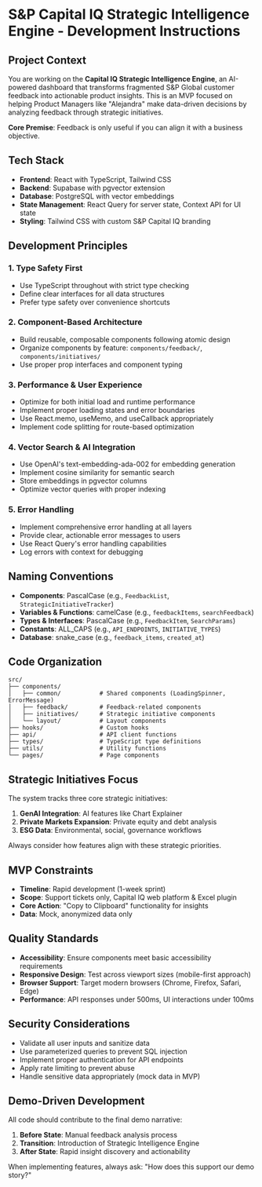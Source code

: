 # S&P Capital IQ Strategic Intelligence Engine - Development Instructions

## Project Context

You are working on the **Capital IQ Strategic Intelligence Engine**, an AI-powered dashboard that transforms fragmented S&P Global customer feedback into actionable product insights. This is an MVP focused on helping Product Managers like "Alejandra" make data-driven decisions by analyzing feedback through strategic initiatives.

**Core Premise**: Feedback is only useful if you can align it with a business objective.

## Tech Stack

- **Frontend**: React with TypeScript, Tailwind CSS
- **Backend**: Supabase with pgvector extension
- **Database**: PostgreSQL with vector embeddings
- **State Management**: React Query for server state, Context API for UI state
- **Styling**: Tailwind CSS with custom S&P Capital IQ branding

## Development Principles

### 1. Type Safety First
- Use TypeScript throughout with strict type checking
- Define clear interfaces for all data structures
- Prefer type safety over convenience shortcuts

### 2. Component-Based Architecture
- Build reusable, composable components following atomic design
- Organize components by feature: `components/feedback/`, `components/initiatives/`
- Use proper prop interfaces and component typing

### 3. Performance & User Experience
- Optimize for both initial load and runtime performance
- Implement proper loading states and error boundaries
- Use React.memo, useMemo, and useCallback appropriately
- Implement code splitting for route-based optimization

### 4. Vector Search & AI Integration
- Use OpenAI's text-embedding-ada-002 for embedding generation
- Implement cosine similarity for semantic search
- Store embeddings in pgvector columns
- Optimize vector queries with proper indexing

### 5. Error Handling
- Implement comprehensive error handling at all layers
- Provide clear, actionable error messages to users
- Use React Query's error handling capabilities
- Log errors with context for debugging

## Naming Conventions

- **Components**: PascalCase (e.g., `FeedbackList`, `StrategicInitiativeTracker`)
- **Variables & Functions**: camelCase (e.g., `feedbackItems`, `searchFeedback`)
- **Types & Interfaces**: PascalCase (e.g., `FeedbackItem`, `SearchParams`)
- **Constants**: ALL_CAPS (e.g., `API_ENDPOINTS`, `INITIATIVE_TYPES`)
- **Database**: snake_case (e.g., `feedback_items`, `created_at`)

## Code Organization

```
src/
├── components/
│   ├── common/           # Shared components (LoadingSpinner, ErrorMessage)
│   ├── feedback/         # Feedback-related components
│   ├── initiatives/      # Strategic initiative components
│   └── layout/           # Layout components
├── hooks/                # Custom hooks
├── api/                  # API client functions
├── types/                # TypeScript type definitions
├── utils/                # Utility functions
└── pages/                # Page components
```

## Strategic Initiatives Focus

The system tracks three core strategic initiatives:

1. **GenAI Integration**: AI features like Chart Explainer
2. **Private Markets Expansion**: Private equity and debt analysis
3. **ESG Data**: Environmental, social, governance workflows

Always consider how features align with these strategic priorities.

## MVP Constraints

- **Timeline**: Rapid development (1-week sprint)
- **Scope**: Support tickets only, Capital IQ web platform & Excel plugin
- **Core Action**: "Copy to Clipboard" functionality for insights
- **Data**: Mock, anonymized data only

## Quality Standards

- **Accessibility**: Ensure components meet basic accessibility requirements
- **Responsive Design**: Test across viewport sizes (mobile-first approach)
- **Browser Support**: Target modern browsers (Chrome, Firefox, Safari, Edge)
- **Performance**: API responses under 500ms, UI interactions under 100ms

## Security Considerations

- Validate all user inputs and sanitize data
- Use parameterized queries to prevent SQL injection
- Implement proper authentication for API endpoints
- Apply rate limiting to prevent abuse
- Handle sensitive data appropriately (mock data in MVP)

## Demo-Driven Development

All code should contribute to the final demo narrative:
1. **Before State**: Manual feedback analysis process
2. **Transition**: Introduction of Strategic Intelligence Engine
3. **After State**: Rapid insight discovery and actionability

When implementing features, always ask: "How does this support our demo story?"

